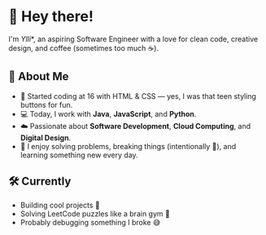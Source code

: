 # 👋 Hey there!

I'm *Ylli**, an aspiring Software Engineer with a love for clean code, creative design, and coffee (sometimes too much ☕).

## 🚀 About Me

- 🧠 Started coding at 16 with HTML & CSS — yes, I was that teen styling buttons for fun.
- 💻 Today, I work with **Java**, **JavaScript**, and **Python**.
- ☁️ Passionate about **Software Development**, **Cloud Computing**, and **Digital Design**.
- 🧩 I enjoy solving problems, breaking things (intentionally 👀), and learning something new every day.

## 🛠️ Currently
- Building cool projects 🔨  
- Solving LeetCode puzzles like a brain gym 🧠  
- Probably debugging something I broke 😅  
